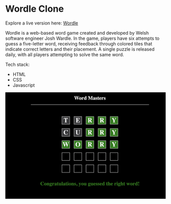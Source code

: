 # Wordle Clone

Explore a live version here: [Wordle](https://kratharth-1999.github.io/wordle-clone/code/)

Wordle is a web-based word game created and developed by Welsh software engineer Josh Wardle. In the game, players have six attempts to guess a five-letter word, receiving feedback through colored tiles that indicate correct letters and their placement. A single puzzle is released daily, with all players attempting to solve the same word.

Tech stack:

-   HTML
-   CSS
-   Javascript

![output](./images/output.png "Wordle replica")
